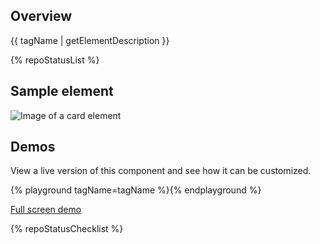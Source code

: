 ## Overview

{{ tagName | getElementDescription }}

{% repoStatusList %}


## Sample element

<uxdot-example width-adjustment="442px">
  <img src="{{ 'card.svg' | url }}" alt="Image of a card element">
</uxdot-example>


## Demos

View a live version of this component and see how it can be customized.

{% playground tagName=tagName %}{% endplayground %}

<rh-cta><a href="{{ './demo/' | url }}">Full screen demo</a></rh-cta>

{% repoStatusChecklist %}
